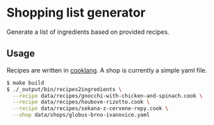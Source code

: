 # Shopping list generator

Generate a list of ingredients based on provided recipes.

## Usage

Recipes are written in [cooklang](https://cooklang.org/).
A shop is currently a simple yaml file.

```bash
$ make build
$ ./_output/bin/recipes2ingredients \
  --recipe data/recipes/gnocchi-with-chicken-and-spinach.cook \
  --recipe data/recipes/houbove-rizotto.cook \
  --recipe data/recipes/sekana-z-cervene-repy.cook \
  --shop data/shops/globus-brno-ivanovice.yaml
```
